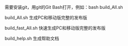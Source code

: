 需要安装git，用git的Git Bash打开，例如：bash build_All.sh

build_All.sh 生成PC和移动版完整的发布版

build_fast_All.sh 快速生成PC和移动版完整的发布版

build_help.sh 生成帮助文档